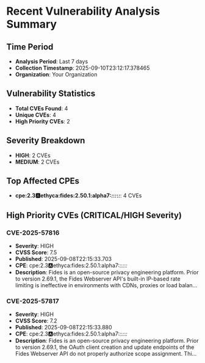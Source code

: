 
# Recent Vulnerability Analysis Summary

## Time Period
- **Analysis Period**: Last 7 days
- **Collection Timestamp**: 2025-09-10T23:12:17.378465
- **Organization**: Your Organization

## Vulnerability Statistics
- **Total CVEs Found**: 4
- **Unique CVEs**: 4
- **High Priority CVEs**: 2

## Severity Breakdown
- **HIGH**: 2 CVEs
- **MEDIUM**: 2 CVEs

## Top Affected CPEs
- **cpe:2.3:a:ethyca:fides:2.50.1:alpha7:*:*:*:*:*:***: 4 CVEs

## High Priority CVEs (CRITICAL/HIGH Severity)

### CVE-2025-57816
- **Severity**: HIGH
- **CVSS Score**: 7.5
- **Published**: 2025-09-08T22:15:33.703
- **CPE**: cpe:2.3:a:ethyca:fides:2.50.1:alpha7:*:*:*:*:*:*
- **Description**: Fides is an open-source privacy engineering platform. Prior to version 2.69.1, the Fides Webserver API's built-in IP-based rate limiting is ineffective in environments with CDNs, proxies or load balan...

### CVE-2025-57817
- **Severity**: HIGH
- **CVSS Score**: 7.2
- **Published**: 2025-09-08T22:15:33.880
- **CPE**: cpe:2.3:a:ethyca:fides:2.50.1:alpha7:*:*:*:*:*:*
- **Description**: Fides is an open-source privacy engineering platform. Prior to version 2.69.1, the OAuth client creation and update endpoints of the Fides Webserver API do not properly authorize scope assignment. Thi...
